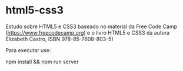 # html5-css3
 Estudo sobre HTML5 e CSS3 baseado no material da Free Code Camp (https://www.freecodecamp.org) e o livro HTML5 e CSS3 da autora Elizabeth Castro, ISBN 978-85-7608-803-5)

Para executar use:

npm install && npm run server
